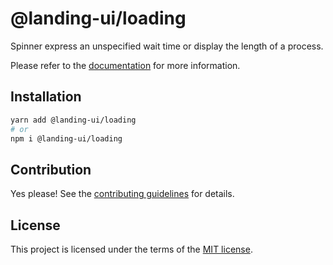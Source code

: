 # @landing-ui/loading

Spinner express an unspecified wait time or display the length of a process.

Please refer to the [documentation](https://landing-ui.vercel.app/docs/components/loading) for more information.

## Installation

```sh
yarn add @landing-ui/loading
# or
npm i @landing-ui/loading
```

## Contribution

Yes please! See the
[contributing guidelines](https://github.com/PanagiotisPitsikoulis/landing.ui/blob/master/CONTRIBUTING.md)
for details.

## License

This project is licensed under the terms of the
[MIT license](https://github.com/PanagiotisPitsikoulis/landing.ui/blob/master/LICENSE).
